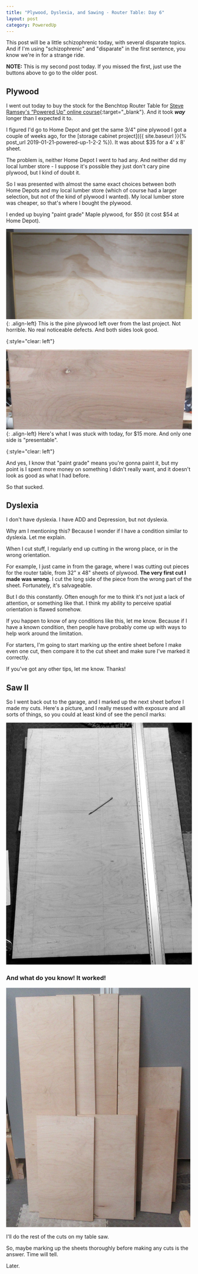 ```yaml
---
title: "Plywood, Dyslexia, and Sawing - Router Table: Day 6"
layout: post
category: PoweredUp
---
```

This post will be a little schizophrenic today, with several disparate topics. And if I'm using "schizophrenic" and "disparate" in the first sentence, you know we're in for a strange ride.

**NOTE:** This is my second post today. If you missed the first, just use the buttons above to go to the older post.

## Plywood

I went out today to buy the stock for the Benchtop Router Table for [Steve Ramsey's “Powered Up” online course](https://theweekendwoodworker.com/powered-up){:target="_blank"}. And it took ***way*** longer than I expected it to.

I figured I'd go to Home Depot and get the same 3/4" pine plywood I got a couple of weeks ago, for the [storage cabinet project]({{ site.baseurl }}{% post_url 2019-01-21-powered-up-1-2-2 %}). It was about $35 for a 4' x 8' sheet.

The problem is, neither Home Depot I went to had any. And neither did my local lumber store - I suppose it's possible they just don't cary pine plywood, but I kind of doubt it.

So I was presented with almost the same exact choices between both Home Depots and my local lumber store (which of course had a larger selection, but not of the kind of plywood I wanted). My local lumber store was cheaper, so that's where I bought the plywood.

I ended up buying "paint grade" Maple plywood, for $50 (it cost $54 at Home Depot).

![](/assets/images-posts/powered-up-2/2019-02-18.2.02.jpg){: .align-left}
This is the pine plywood left over from the last project. Not horrible. No real noticeable defects. And both sides look good.

{:style="clear: left"}

![](/assets/images-posts/powered-up-2/2019-02-18.2.01.jpg){: .align-left}
Here's what I was stuck with today, for $15 more. And only one side is "presentable".

{:style="clear: left"}

And yes, I know that "paint grade" means you're gonna paint it, but my point is I spent more money on something I didn't really want, and it doesn't look as good as what I had before.

So that sucked.

## Dyslexia

I don't have dyslexia. I have ADD and Depression, but not dyslexia.

Why am I mentioning this? Because I wonder if I have a condition similar to dyslexia. Let me explain.

When I cut stuff, I regularly end up cutting in the wrong place, or in the wrong orientation.

For example, I just came in from the garage, where I was cutting out pieces for the router table, from 32" x 48" sheets of plywood. **The very first cut I made was wrong.** I cut the long side of the piece from the wrong part of the sheet. Fortunately, it's salvageable.

But I do this constantly. Often enough for me to think it's not just a lack of attention, or something like that. I think my ability to perceive spatial orientation is flawed somehow.

If you happen to know of any conditions like this, let me know. Because if I have a known condition, then people have probably come up with ways to help work around the limitation.

For starters, I'm going to start marking up the entire sheet before I make even one cut, then compare it to the cut sheet and make sure I've marked it correctly.

If you've got any other tips, let me know. Thanks!

## Saw II

So I went back out to the garage, and I marked up the next sheet before I made my cuts. Here's a picture, and I really messed with exposure and all sorts of things, so you could at least kind of see the pencil marks:

![](/assets/images-posts/powered-up-2/2019-02-18.2.03.jpg)

### And what do you know! It worked!

![](/assets/images-posts/powered-up-2/2019-02-18.2.04.jpg)

I'll do the rest of the cuts on my table saw.

So, maybe marking up the sheets thoroughly before making any cuts is the answer. Time will tell.

Later.